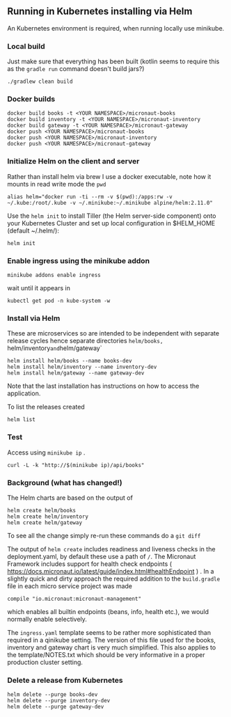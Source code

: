 ## Running in Kubernetes installing via Helm

An Kubernetes environment is required, when running locally use minikube.

### Local build

Just make sure that everything has been built (kotlin seems to require this as the `gradle run` command doesn't build jars?)
 
    ./gradlew clean build

### Docker builds

    docker build books -t <YOUR NAMESPACE>/micronaut-books
    docker build inventory -t <YOUR NAMESPACE>/micronaut-inventory
    docker build gateway -t <YOUR NAMESPACE>/micronaut-gateway
    docker push <YOUR NAMESPACE>/micronaut-books
    docker push <YOUR NAMESPACE>/micronaut-inventory
    docker push <YOUR NAMESPACE>/micronaut-gateway

### Initialize Helm on the client and server

Rather than install helm via brew I use a docker executable, note how it mounts in read write mode the `pwd`

    alias helm="docker run -ti --rm -v $(pwd):/apps:rw -v ~/.kube:/root/.kube -v ~/.minikube:~/.minikube alpine/helm:2.11.0"

Use the `helm init` to install Tiller (the Helm server-side component) onto your Kubernetes Cluster and set up local configuration in $HELM_HOME (default ~/.helm/):

    helm init

### Enable ingress using the minikube addon

    minikube addons enable ingress

wait until it appears in 

    kubectl get pod -n kube-system -w

### Install via Helm

These are microservices so are intended to be independent with separate release cycles hence separate directories `helm/books, `helm/inventory` and `helm/gateway`

    helm install helm/books --name books-dev
    helm install helm/inventory --name inventory-dev
    helm install helm/gateway --name gateway-dev

Note that the last installation has instructions on how to access the application. 

To list the releases created 

    helm list
 
### Test

Access using `minikube ip` .
    
    curl -L -k "http://$(minikube ip)/api/books"

### Background (what has changed!)

The Helm charts are based on the output of 

    helm create helm/books
    helm create helm/inventory
    helm create helm/gateway

To see all the change simply re-run these commands do a `git diff`

The output of `helm create` includes readiness and liveness checks in the deployment.yaml, by default these use a path of `/`. The Micronaut Framework includes support for health check endpoints ( https://docs.micronaut.io/latest/guide/index.html#healthEndpoint ) . In a slightly quick and dirty approach the required addition to the `build.gradle` file in each micro service project was made

    compile "io.micronaut:micronaut-management"

which enables all builtin endpoints (beans, info, health etc.), we would normally enable selectively.

The `ingress.yaml` template seems to be rather more sophisticated than required in a qinikube setting. The version of this file used for the books, inventory and gateway chart is very much simplified. This also applies to the template/NOTES.txt which should be very informative in a proper production cluster setting.

### Delete a release from Kubernetes

    helm delete --purge books-dev
    helm delete --purge inventory-dev
    helm delete --purge gateway-dev 


